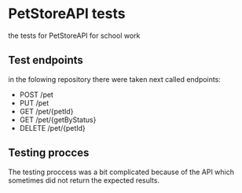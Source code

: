 # PetStoreAPI tests

the tests for PetStoreAPI for school work

## Test endpoints
in the folowing repository there were taken next called endpoints:

- POST /pet
- PUT /pet
- GET /pet/{petId}
- GET /pet/{getByStatus}
- DELETE /pet/{petId}

## Testing procces

The testing proccess was a bit complicated because of the API which sometimes did not return the expected results.

